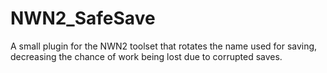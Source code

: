 NWN2_SafeSave
=============

A small plugin for the NWN2 toolset that rotates the name used for saving, decreasing the chance of work being lost due to corrupted saves. 